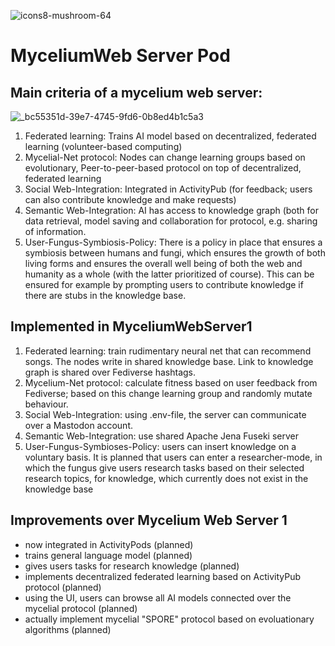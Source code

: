 ![icons8-mushroom-64](https://github.com/user-attachments/assets/f1df9eb3-0504-43fa-86ba-6f3f9529d59c)

# MyceliumWeb Server Pod

## Main criteria of a mycelium web server:

![_bc55351d-39e7-4745-9fd6-0b8ed4b1c5a3](https://github.com/user-attachments/assets/bc5909a8-0782-4a09-8489-c4263481d5b5)

1.	Federated learning: Trains AI model based on decentralized, federated learning (volunteer-based computing)
2.	Mycelial-Net protocol: Nodes can change learning groups based on evolutionary, Peer-to-peer-based protocol on top of decentralized, federated learning
3.	Social Web-Integration: Integrated in ActivityPub (for feedback; users can also contribute knowledge and make requests)
4.	Semantic Web-Integration: AI has access to knowledge graph (both for data retrieval, model saving and collaboration for protocol, e.g. sharing of information.
5.	User-Fungus-Symbiosis-Policy: There is a policy in place that ensures a symbiosis between humans and fungi, which ensures the growth of both living forms and ensures the overall well being of both the web and humanity as a whole (with the latter prioritized of course). This can be ensured for example by prompting users to contribute knowledge if there are stubs in the knowledge base.

## Implemented in MyceliumWebServer1

1. Federated learning: train rudimentary neural net that can recommend songs. The nodes write in shared knowledge base. Link to knowledge graph is shared over Fediverse hashtags.
2. Mycelium-Net protocol: calculate fitness based on user feedback from Fediverse; based on this change learning group and randomly mutate behaviour.
3. Social Web-Integration: using .env-file, the server can communicate over a Mastodon account.
4. Semantic Web-Integration: use shared Apache Jena Fuseki server
5. User-Fungus-Symbioses-Policy: users can insert knowledge on a voluntary basis. It is planned that users can enter a researcher-mode, in which the fungus give users research tasks based on their selected research topics, for knowledge, which currently does not exist in the knowledge base

## Improvements over Mycelium Web Server 1

- now integrated in ActivityPods (planned)
- trains general language model (planned)
- gives users tasks for research knowledge (planned)
- implements decentralized federated learning based on ActivityPub protocol (planned)
- using the UI, users can browse all AI models connected over the mycelial protocol (planned)
- actually implement mycelial "SPORE" protocol based on evoluationary algorithms (planned)
